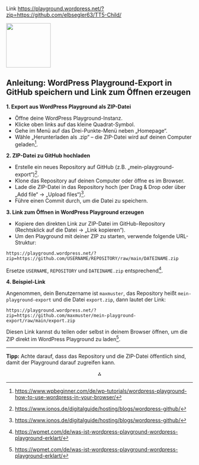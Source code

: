 Link https://playground.wordpress.net/?zip=https://github.com/elbsegler63/TT5-Child/

<img src="https://r2cdn.perplexity.ai/pplx-full-logo-primary-dark%402x.png" class="logo" width="120"/>

## Anleitung: WordPress Playground-Export in GitHub speichern und Link zum Öffnen erzeugen

**1. Export aus WordPress Playground als ZIP-Datei**

- Öffne deine WordPress Playground-Instanz.
- Klicke oben links auf das kleine Quadrat-Symbol.
- Gehe im Menü auf das Drei-Punkte-Menü neben „Homepage“.
- Wähle „Herunterladen als .zip“ – die ZIP-Datei wird auf deinen Computer geladen[^1].

**2. ZIP-Datei zu GitHub hochladen**

- Erstelle ein neues Repository auf GitHub (z.B. „mein-playground-export“)[^5].
- Klone das Repository auf deinen Computer oder öffne es im Browser.
- Lade die ZIP-Datei in das Repository hoch (per Drag \& Drop oder über „Add file“ → „Upload files“)[^5].
- Führe einen Commit durch, um die Datei zu speichern.

**3. Link zum Öffnen in WordPress Playground erzeugen**

- Kopiere den direkten Link zur ZIP-Datei im GitHub-Repository (Rechtsklick auf die Datei → „Link kopieren“).
- Um den Playground mit deiner ZIP zu starten, verwende folgende URL-Struktur:

```
https://playground.wordpress.net/?zip=https://github.com/USERNAME/REPOSITORY/raw/main/DATEINAME.zip
```

Ersetze `USERNAME`, `REPOSITORY` und `DATEINAME.zip` entsprechend[^2].

**4. Beispiel-Link**

Angenommen, dein Benutzername ist `maxmuster`, das Repository heißt `mein-playground-export` und die Datei `export.zip`, dann lautet der Link:

```
https://playground.wordpress.net/?zip=https://github.com/maxmuster/mein-playground-export/raw/main/export.zip
```

Diesen Link kannst du teilen oder selbst in deinem Browser öffnen, um die ZIP direkt im WordPress Playground zu laden[^2].

---

**Tipp:** Achte darauf, dass das Repository und die ZIP-Datei öffentlich sind, damit der Playground darauf zugreifen kann.

<div style="text-align: center">⁂</div>

[^1]: https://www.wpbeginner.com/de/wp-tutorials/wordpress-playground-how-to-use-wordpress-in-your-browser/

[^2]: https://wpmet.com/de/was-ist-wordpress-playground-wordpress-playground-erklart/

[^3]: https://www.wpbeginner.com/de/beginners-guide/beginners-guide-to-using-git-with-wordpress/

[^4]: https://www.dreamhost.com/blog/de/wie-man-wp-mit-github-verwendet/

[^5]: https://www.ionos.de/digitalguide/hosting/blogs/wordpress-github/

[^6]: https://kinsta.com/de/wissensdatenbank/wordpress-seite-exportiert/

[^7]: https://wordpress.github.io/wordpress-playground/quick-start-guide/

[^8]: https://github.com/WordPress/wordpress-playground/discussions/1814
